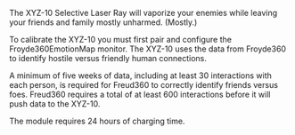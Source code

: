 The XYZ-10 Selective Laser Ray will vaporize your enemies while leaving your friends and family mostly unharmed. (Mostly.)

To calibrate the XYZ-10 you must first pair and configure the Froyde360EmotionMap monitor. The XYZ-10 uses the data from Froyde360 to identify hostile versus friendly human connections.

A minimum of five weeks of data, including at least 30 interactions with each person, is required for Freud360 to correctly identify friends versus foes. Freud360 requires a total of at least 600 interactions before it will push data to the XYZ-10.

The module requires 24 hours of charging time. 